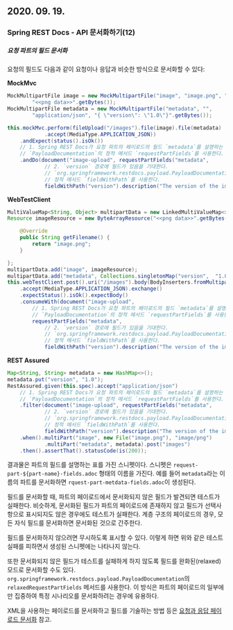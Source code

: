 ## 2020. 09. 19.

### Spring REST Docs - API 문서화하기(12)

##### 요청 파트의 필드 문서화

요청의 필드도 다음과 같이 요청이나 응답과 비슷한 방식으로 문서화할 수 있다:

**MockMvc**

```java
MockMultipartFile image = new MockMultipartFile("image", "image.png", "image/png",
		"<<png data>>".getBytes());
MockMultipartFile metadata = new MockMultipartFile("metadata", "",
		"application/json", "{ \"version\": \"1.0\"}".getBytes());

this.mockMvc.perform(fileUpload("/images").file(image).file(metadata)
			.accept(MediaType.APPLICATION_JSON))
	.andExpect(status().isOk())
    // 1. Spring REST Docs가 요청 파트의 페이로드의 필드 `metadata`를 설명하는 스니펫을 생성하도록 구성한다.
    // `PayloadDocumentation`의 정적 메서드 `requestPartFields`를 사용한다.
	.andDo(document("image-upload", requestPartFields("metadata", 
            // 2. `version` 경로에 필드가 있음을 기대한다. 
 			// `org.springframework.restdocs.payload.PayloadDocumentation`의 
            // 정적 메서드 `fieldWithPath`를 사용한다.
			fieldWithPath("version").description("The version of the image")))); 
```

**WebTestClient**

```java
MultiValueMap<String, Object> multipartData = new LinkedMultiValueMap<>();
Resource imageResource = new ByteArrayResource("<<png data>>".getBytes()) {

	@Override
	public String getFilename() {
		return "image.png";
	}

};
multipartData.add("image", imageResource);
multipartData.add("metadata", Collections.singletonMap("version",  "1.0"));
this.webTestClient.post().uri("/images").body(BodyInserters.fromMultipartData(multipartData))
	.accept(MediaType.APPLICATION_JSON).exchange()
	.expectStatus().isOk().expectBody()
	.consumeWith(document("image-upload",
        // 1. Spring REST Docs가 요청 파트의 페이로드의 필드 `metadata`를 설명하는 스니펫을 생성하도록 구성한다.
        // `PayloadDocumentation`의 정적 메서드 `requestPartFields`를 사용한다.
		requestPartFields("metadata", 
            // 2. `version` 경로에 필드가 있음을 기대한다. 
 			// `org.springframework.restdocs.payload.PayloadDocumentation`의 
            // 정적 메서드 `fieldWithPath`를 사용한다.
			fieldWithPath("version").description("The version of the image")))); 
```

**REST Assured**

```java
Map<String, String> metadata = new HashMap<>();
metadata.put("version", "1.0");
RestAssured.given(this.spec).accept("application/json")
    // 1. Spring REST Docs가 요청 파트의 페이로드의 필드 `metadata`를 설명하는 스니펫을 생성하도록 구성한다.
    // `PayloadDocumentation`의 정적 메서드 `requestPartFields`를 사용한다.
	.filter(document("image-upload", requestPartFields("metadata", 
            // 2. `version` 경로에 필드가 있음을 기대한다. 
 			// `org.springframework.restdocs.payload.PayloadDocumentation`의 
            // 정적 메서드 `fieldWithPath`를 사용한다.
			fieldWithPath("version").description("The version of the image")))) 
	.when().multiPart("image", new File("image.png"), "image/png")
			.multiPart("metadata", metadata).post("images")
	.then().assertThat().statusCode(is(200));
```

결과물은 파트의 필드를 설명하는 표를 가진 스니펫이다. 스니펫은 `request-part-${part-name}-fields.adoc` 형태의 이름을 가진다. 예를 들어 `metadata`라는 이름의 파트를 문서화하면 `rquest-part-metdata-fields.adoc`이 생성된다.

필드를 문서화할 때, 파트의 페이로드에서 문서화되지 않은 필드가 발견되면 테스트가 실패한다. 비슷하게, 문서화된 필드가 파트의 페이로드에 존재하지 않고 필드가 선택사항으로 표시되지도 않은 경우에도 테스트가 실패한다. 계층 구조의 페이로드의 경우, 모든 자식 필드를 문서화하면 문서화된 것으로 간주한다.

필드를 문서화하지 않으려면 무시하도록 표시할 수 있다. 이렇게 하면 위와 같은 테스트 실패를 피하면서 생성된 스니펫에는 나타나지 않는다.

또한 문서화되지 않은 필드가 테스트를 실패하게 하지 않도록 필드를 완화된(relaxed) 모드로 문서화할 수도 있다. `org.springframework.restdocs.payload.PayloadDocumentation`의 `relaxedRequestPartFields` 메서드를 사용한다. 이 방식은 파트의 페이로드의 일부에만 집중하여 특정 시나리오를 문서화하려는 경우에 유용하다.

XML을 사용하는 페이로드를 문서화하고 필드를 기술하는 방법 등은 [요청과 응답 페이로드 문서화][documenting-request-and-response-payloads] 참고.



[documenting-request-and-response-payloads]: https://docs.spring.io/spring-restdocs/docs/2.0.4.RELEASE/reference/html5/#documenting-your-api-request-response-payloads